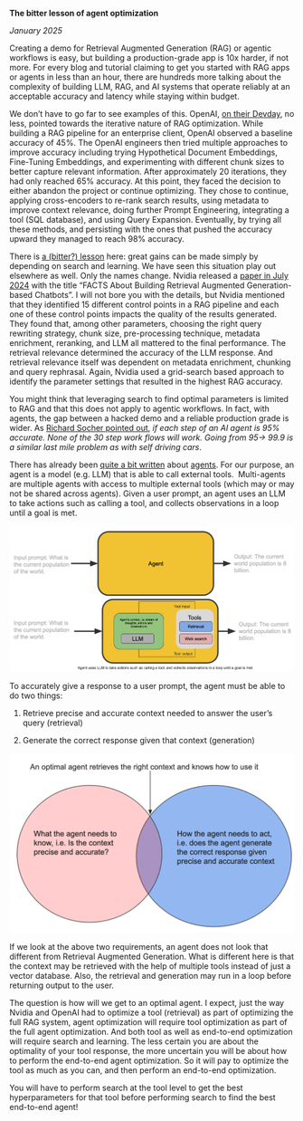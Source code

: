 **The bitter lesson of agent optimization**

*January 2025*

Creating a demo for Retrieval Augmented Generation (RAG) or agentic workflows is easy, but building a production-grade app is 10x harder, if not more. For every blog and tutorial claiming to get you started with RAG apps or agents in less than an hour, there are hundreds more talking about the complexity of building LLM, RAG, and AI systems that operate reliably at an acceptable accuracy and latency while staying within budget. 

We don’t have to go far to see examples of this. OpenAI, [on their Devday](https://www.youtube.com/watch?v=ahnGLM-RC1Y), no less, pointed towards the iterative nature of RAG optimization. While building a RAG pipeline for an enterprise client, OpenAI observed a baseline accuracy of 45%. The OpenAI engineers then tried multiple approaches to improve accuracy including trying Hypothetical Document Embeddings, Fine-Tuning Embeddings, and experimenting with different chunk sizes to better capture relevant information. After approximately 20 iterations, they had only reached 65% accuracy. At this point, they faced the decision to either abandon the project or continue optimizing. They chose to continue, applying cross-encoders to re-rank search results, using metadata to improve context relevance, doing further Prompt Engineering, integrating a tool (SQL database), and using Query Expansion. Eventually, by trying all these methods, and persisting with the ones that pushed the accuracy upward they managed to reach 98% accuracy. 

There is [a (bitter?) lesson](https://web.archive.org/web/20241209013151/http://www.incompleteideas.net/IncIdeas/BitterLesson.html) here: great gains can be made simply by depending on search and learning. We have seen this situation play out elsewhere as well. Only the names change. Nvidia released a [paper in July 2024](https://arxiv.org/html/2407.07858v1) with the title “FACTS About Building Retrieval Augmented Generation-based Chatbots”. I will not bore you with the details, but Nvidia mentioned that they identified 15 different control points in a RAG pipeline and each one of these control points impacts the quality of the results generated. They found that, among other parameters, choosing the right query rewriting strategy, chunk size, pre-processing technique, metadata enrichment, reranking, and LLM all mattered to the final performance. The retrieval relevance determined the accuracy of the LLM response. And retrieval relevance itself was dependent on metadata enrichment, chunking and query rephrasal. Again, Nvidia used a grid-search based approach to identify the parameter settings that resulted in the highest RAG accuracy. 

You might think that leveraging search to find optimal parameters is limited to RAG and that this does not apply to agentic workflows. In fact, with agents, the gap between a hacked demo and a reliable production grade is wider. As [Richard Socher pointed out](https://x.com/RichardSocher/status/1826678227936707063), *if each step of an AI agent is 95% accurate. None of the 30 step work flows will work. Going from 95-> 99.9 is a similar last mile problem as with self driving cars*. 

There has already been [quite a bit written](https://www.kaggle.com/whitepaper-agents) about [agents](https://huyenchip.com/2025/01/07/agents.html). For our purpose, an agent is a model (e.g. LLM) that is able to call external tools.  Multi-agents are multiple agents with access to multiple external tools (which may or may not be shared across agents). Given a user prompt, an agent uses an LLM to take actions such as calling a tool, and collects observations in a loop until a goal is met.

![picture](uploads/5a.png)




To accurately give a response to a user prompt, the agent must be able to do two things: 

1. Retrieve precise and accurate context needed to answer the user’s query (retrieval) 
    
2. Generate the correct response given that context (generation) 
    
![picture](uploads/5b.png)

If we look at the above two requirements, an agent does not look that different from Retrieval Augmented Generation. What is different here is that the context may be retrieved with the help of multiple tools instead of just a vector database. Also, the retrieval and generation may run in a loop before returning output to the user. 

The question is how will we get to an optimal agent. I expect, just the way Nvidia and OpenAI had to optimize a tool (retrieval) as part of optimizing the full RAG system, agent optimization will require tool optimization as part of the full agent optimization. And both tool as well as end-to-end optimization will require search and learning. The less certain you are about the optimality of your tool response, the more uncertain you will be about how to perform the end-to-end agent optimization. So it will pay to optimize the tool as much as you can, and then perform an end-to-end optimization. 

You will have to perform search at the tool level to get the best hyperparameters for that tool before performing search to find the best end-to-end agent! 


